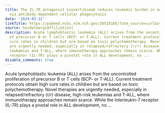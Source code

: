 ```yaml
---
title: The IL-7R antagonist Lusvertikimab reduces leukemic burden in xenograft-ALL
  via antibody-dependent cellular phagocytosis
date: '2024-03-22'
linkTitle: https://pubmed.ncbi.nlm.nih.gov/38518105/?utm_source=curl&utm_medium=rss&utm_campaign=pubmed-2&utm_content=1FakS-2QOkCT8HsMOQP1bCRQ4YzyumYOmxmF0moLsQ3dFB1E9V&fc=20220326224207&ff=20240323180632&v=2.18.0.post9+e462414
source: heidelberg[Affiliation]
description: Acute lymphoblastic leukemia (ALL) arises from the uncontrolled proliferation
  of precursor B or T cells (BCP- or T-ALL). Current treatment protocols obtain high
  cure rates in children but are based on toxic polychemotherapy. Novel therapies
  are urgently needed, especially in relapsed/refractory (r/r) disease, high-risk
  leukemias and T-ALL, where immunotherapy approaches remain scarce. While the Interleukin-7
  receptor (IL-7R) plays a pivotal role in ALL development, no ...
disable_comments: true
---
```

Acute lymphoblastic leukemia (ALL) arises from the uncontrolled proliferation of precursor B or T cells (BCP- or T-ALL). Current treatment protocols obtain high cure rates in children but are based on toxic polychemotherapy. Novel therapies are urgently needed, especially in relapsed/refractory (r/r) disease, high-risk leukemias and T-ALL, where immunotherapy approaches remain scarce. While the Interleukin-7 receptor (IL-7R) plays a pivotal role in ALL development, no ...